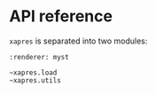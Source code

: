 # API reference

`xapres` is separated into two modules: 

```{autodoc2-summary}
:renderer: myst

~xapres.load
~xapres.utils
```


```{include} ../apidocs/xapres/xapres.load.md

```


```{include} ../apidocs/xapres/xapres.utils.md

```
